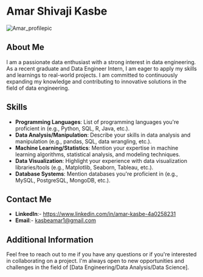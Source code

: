 # Amar Shivaji Kasbe
![Amar_profilepic](https://github.com/amarkasbe551/amarkasbe551/assets/105847912/810bea34-f0dc-4f5e-8e98-4acb5493a220)
## About Me

I am a passionate data enthusiast with a strong interest in data engineering. As a recent graduate and Data Engineer Intern, I am eager to apply my skills and learnings to real-world projects. I am committed to continuously expanding my knowledge and contributing to innovative solutions in the field of data engineering.

## Skills

- **Programming Languages**: List of programming languages you're proficient in (e.g., Python, SQL, R, Java, etc.).
- **Data Analysis/Manipulation**: Describe your skills in data analysis and manipulation (e.g., pandas, SQL, data wrangling, etc.).
- **Machine Learning/Statistics**: Mention your expertise in machine learning algorithms, statistical analysis, and modeling techniques.
- **Data Visualization**: Highlight your experience with data visualization libraries/tools (e.g., Matplotlib, Seaborn, Tableau, etc.).
- **Database Systems**: Mention databases you're proficient in (e.g., MySQL, PostgreSQL, MongoDB, etc.).

## Contact Me

- **LinkedIn**:- https://www.linkedin.com/in/amar-kasbe-4a0258231
- **Email**:- kasbeamar1@gmail.com

## Additional Information

Feel free to reach out to me if you have any questions or if you're interested in collaborating on a project. I'm always open to new opportunities and challenges in the field of [Data Engineering/Data Analysis/Data Science].

